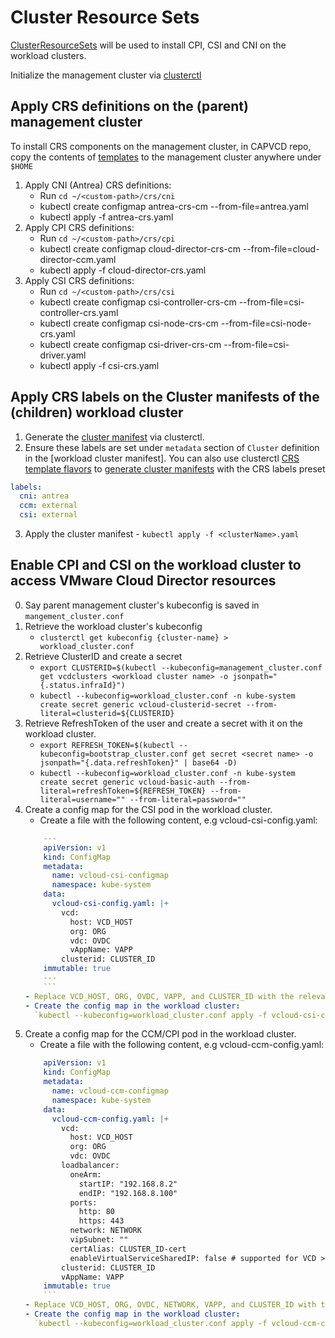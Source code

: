 # Cluster Resource Sets

[ClusterResourceSets](https://cluster-api.sigs.k8s.io/tasks/experimental-features/cluster-resource-set.html) will be
used to install CPI, CSI and CNI on the workload clusters.

Initialize the management cluster via [clusterctl](CLUSTERCTL.md)

<a name="apply_crs"></a>

## Apply CRS definitions on the (parent) management cluster

To install CRS components on the management cluster, in CAPVCD repo, copy the contents of [templates](https://github.com/vmware/cluster-api-provider-cloud-director/tree/1.2.z/templates/crs)
to the management cluster anywhere under `$HOME`

1. Apply CNI (Antrea) CRS definitions:
   - Run `cd ~/<custom-path>/crs/cni`
   - kubectl create configmap antrea-crs-cm --from-file=antrea.yaml
   - kubectl apply -f antrea-crs.yaml
2. Apply CPI CRS definitions:
   - Run `cd ~/<custom-path>/crs/cpi`
   - kubectl create configmap cloud-director-crs-cm --from-file=cloud-director-ccm.yaml
   - kubectl apply -f cloud-director-crs.yaml
3. Apply CSI CRS definitions:
   - Run `cd ~/<custom-path>/crs/csi`
   - kubectl create configmap csi-controller-crs-cm --from-file=csi-controller-crs.yaml
   - kubectl create configmap csi-node-crs-cm --from-file=csi-node-crs.yaml
   - kubectl create configmap csi-driver-crs-cm --from-file=csi-driver.yaml
   - kubectl apply -f csi-crs.yaml

<a name="apply_crs_labels"></a>

## Apply CRS labels on the Cluster manifests of the (children) workload cluster

1. Generate the [cluster manifest](CLUSTERCTL.md#generate_cluster_manifest) via clusterctl.
2. Ensure these labels are set under `metadata` section of `Cluster` definition in the [workload cluster manifest]. You can also use clusterctl [CRS template flavors](CLUSTERCTL.md#template_flavors) to
   [generate cluster manifests](CLUSTERCTL.md#generate_cluster_manifest) with the CRS labels preset

```yaml
labels:
  cni: antrea
  ccm: external
  csi: external
```

3. Apply the cluster manifest - `kubectl apply -f <clusterName>.yaml`

<a name="enable_add_ons"></a>

## Enable CPI and CSI on the workload cluster to access VMware Cloud Director resources

0. Say parent management cluster's kubeconfig is saved in `mangement_cluster.conf`
1. Retrieve the workload cluster's kubeconfig
   - `clusterctl get kubeconfig {cluster-name} > workload_cluster.conf`
2. Retrieve ClusterID and create a secret
   - `export CLUSTERID=$(kubectl --kubeconfig=management_cluster.conf get vcdclusters <workload cluster name> -o jsonpath="{.status.infraId}")`
   - `kubectl --kubeconfig=workload_cluster.conf -n kube-system create secret generic vcloud-clusterid-secret --from-literal=clusterid=${CLUSTERID}`
3. Retrieve RefreshToken of the user and create a secret with it on the workload cluster.
   - `export REFRESH_TOKEN=$(kubectl --kubeconfig=bootstrap_cluster.conf get secret <secret name> -o jsonpath="{.data.refreshToken}" | base64 -D)`
   - `kubectl --kubeconfig=workload_cluster.conf -n kube-system create secret generic vcloud-basic-auth --from-literal=refreshToken=${REFRESH_TOKEN} --from-literal=username="" --from-literal=password=""`
4. Create a config map for the CSI pod in the workload cluster.
   - Create a file with the following content, e.g vcloud-csi-config.yaml:
   ````yaml
       ---
       apiVersion: v1
       kind: ConfigMap
       metadata:
         name: vcloud-csi-configmap
         namespace: kube-system
       data:
         vcloud-csi-config.yaml: |+
           vcd:
             host: VCD_HOST
             org: ORG
             vdc: OVDC
             vAppName: VAPP
           clusterid: CLUSTER_ID
       immutable: true
       ---
       ```
   - Replace VCD_HOST, ORG, OVDC, VAPP, and CLUSTER_ID with the relevant values.
   - Create the config map in the workload cluster:
     `kubectl --kubeconfig=workload_cluster.conf apply -f vcloud-csi-config.yaml`
   ````
5. Create a config map for the CCM/CPI pod in the workload cluster.
   - Create a file with the following content, e.g vcloud-ccm-config.yaml:
   ````yaml
       apiVersion: v1
       kind: ConfigMap
       metadata:
         name: vcloud-ccm-configmap
         namespace: kube-system
       data:
         vcloud-ccm-config.yaml: |+
           vcd:
             host: VCD_HOST
             org: ORG
             vdc: OVDC
           loadbalancer:
             oneArm:
               startIP: "192.168.8.2"
               endIP: "192.168.8.100"
             ports:
               http: 80
               https: 443
             network: NETWORK
             vipSubnet: ""
             certAlias: CLUSTER_ID-cert
             enableVirtualServiceSharedIP: false # supported for VCD >= 10.4
           clusterid: CLUSTER_ID
           vAppName: VAPP
       immutable: true
       ```
   - Replace VCD_HOST, ORG, OVDC, NETWORK, VAPP, and CLUSTER_ID with the relevant values.
   - Create the config map in the workload cluster:
     `kubectl --kubeconfig=workload_cluster.conf apply -f vcloud-ccm-config.yaml`
   ````
